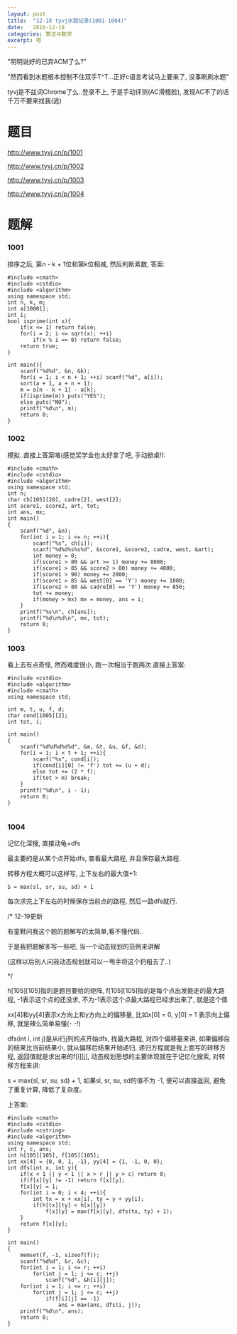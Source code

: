 ```yaml
---
layout: post
title:  "12-18 tyvj水题记录(1001-1004)"
date:   2016-12-18
categories: 算法与数学
excerpt: 嗯
---
```


"明明说好的已弃ACM了么?"

"然而看到水题根本控制不住双手T^T...正好c语言考试马上要来了, 没事刷刷水题"

tyvj是不兹词Chrome了么..登录不上, 于是手动评测(AC滑稽脸), 发现AC不了的话千万不要来找我(逃)

# 题目
http://www.tyvj.cn/p/1001

http://www.tyvj.cn/p/1002

http://www.tyvj.cn/p/1003

http://www.tyvj.cn/p/1004

# 题解

### 1001

排序之后, 第n - k + 1位和第k位相减, 然后判断素数, 答案:


```
#include <cmath>
#include <cstdio>
#include <algorithm>
using namespace std;
int n, k, m;
int a[10001];
int i;
bool isprime(int x){
    if(x <= 1) return false;
    for(i = 2; i <= sqrt(x); ++i)
        if(x % i == 0) return false;
    return true;
}

int main(){
    scanf("%d%d", &n, &k);
    for(i = 1; i < n + 1; ++i) scanf("%d", a[i]);
    sort(a + 1, a + n + 1);
    m = a[n - k + 1] - a[k];
    if(isprime(m)) puts("YES");
    else puts("NO");
    printf("%d\n", m);
    return 0;
}

```

### 1002

模拟..直接上答案咯(感觉奖学金也太好拿了吧, 手动掀桌!):

```
#include <cmath>
#include <cstdio>
#include <algorithm>
using namespace std;
int n;
char ch[105][20], cadre[2], west[2];
int score1, score2, art, tot;
int ans, mx;
int main()
{
    scanf("%d", &n);
    for(int i = 1; i <= n; ++i){
        scanf("%s", ch[i]);
        scanf("%d%d%s%s%d", &score1, &score2, cadre, west, &art);
        int money = 0;
        if(score1 > 80 && art >= 1) money += 8000;
        if(score1 > 85 && score2 > 80) money += 4000;
        if(score1 > 90) money += 2000;
        if(score1 > 85 && west[0] == 'Y') money += 1000;
        if(score2 > 80 && cadre[0] == 'Y') money += 850;
        tot += money;
        if(money > mx) mx = money, ans = i;
    }
    printf("%s\n", ch[ans]);
    printf("%d\n%d\n", mx, tot);
    return 0;
}

```

### 1003

看上去有点奇怪, 然而难度很小, 跑一次相当于跑两次.直接上答案:


```
#include <cstdio>
#include <algorithm>
#include <cmath>
using namespace std;

int m, t, u, f, d;
char cond[1005][2];
int tot, i;

int main()
{
    scanf("%d%d%d%d%d", &m, &t, &u, &f, &d);
    for(i = 1; i < t + 1; ++i){
        scanf("%s", cond[i]);
        if(cond[i][0] != 'f') tot += (u + d);
        else tot += (2 * f);
        if(tot > m) break;
    }
    printf("%d\n", i - 1);
    return 0;
}


```

### 1004

记忆化深搜, 直接动龟+dfs

最主要的是从某个点开始dfs, 查看最大路程, 并且保存最大路程.

转移方程大概可以这样写, 上下左右的最大值+1: 
```
S = max(sl, sr, su, sd) + 1 
```
每次求完上下左右的时候保存当前点的路程, 然后一路dfs就行.

/*  12-19更新

有童鞋问我这个题的题解写的太简单,看不懂代码..

于是我把题解多写一些吧, 当一个动态规划的范例来讲解

(这样以后别人问我动态规划就可以一甩手将这个扔粗去了..)

*/

h[105][105]指的是题目要给的矩阵, f[105][105]指的是每个点出发能走的最大路程, -1表示这个点的还没求, 不为-1表示这个点最大路程已经求出来了, 就是这个值

xx[4]和yy[4]表示x方向上和y方向上的偏移量, 比如x[0] = 0, y[0] = 1 表示向上偏移, 就是辣么简单易懂(- -!)

dfs(int i, int j)是从i行j列的点开始dfs, 找最大路程, 对四个偏移量来讲, 如果偏移后的结果比当前结果小, 就从偏移后结果开始递归, 递归方程就是我上面写的转移方程, 返回值就是求出来的f[i][j], 动态规划思想的主要体现就在于记忆化搜索, 对转移方程来讲:

s = max(sl, sr, su, sd) + 1, 如果sl, sr, su, sd的值不为 -1, 便可以直接返回, 避免了重复计算, 降低了复杂度。



上答案:


```
#include <cmath>
#include <cstdio>
#include <cstring>
#include <algorithm>
using namespace std;
int r, c, ans;
int h[105][105], f[105][105];
int xx[4] = {0, 0, 1, -1}, yy[4] = {1, -1, 0, 0};
int dfs(int x, int y){
    if(x < 1 || y < 1 || x > r || y > c) return 0;
    if(f[x][y] != -1) return f[x][y];
    f[x][y] = 1;
    for(int i = 0; i < 4; ++i){
        int tx = x + xx[i], ty = y + yy[i];
        if(h[tx][ty] < h[x][y])
            f[x][y] = max(f[x][y], dfs(tx, ty) + 1);
    }
    return f[x][y];
}

int main()
{
    memset(f, -1, sizeof(f));
    scanf("%d%d", &r, &c);
    for(int i = 1; i <= r; ++i)
        for(int j = 1; j <= c; ++j)
            scanf("%d", &h[i][j]);
    for(int i = 1; i <= r; ++i)
        for(int j = 1; j <= c; ++j)
            if(f[i][j] == -1)
                ans = max(ans, dfs(i, j));
    printf("%d\n", ans);
    return 0;
}


```




